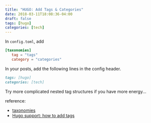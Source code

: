 ```yaml
---
title: "HUGO: Add Tags & Categories"
date: 2018-03-11T18:08:36-04:00
draft: false
tags: [hugo]
categories: [tech]
---
```


In `config.toml`, add
```toml
[taxonomies]
   tag = "tags"
   category = "categories"
```
In your posts, add the following lines in the config header.
```markdown
tags: [hugo]
categories: [tech]
```
Try more complicated nested tag structures if you have more energy...


reference:
  - [taxonomies](https://gohugo.io/content-management/taxonomies/)
  - [Hugo support: how to add tags](https://discourse.gohugo.io/t/how-to-add-tag-and-category/3202/6)
